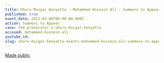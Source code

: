 ```yaml
---
title: Uhuru Muigai Kenyatta - Mohammed Hussein Ali - Summons to Appear
published: true
event_date: 2011-03-08T00:00:00.000Z
action: Summons to Appear
case: the-prosecutor-v-uhuru-muigai-kenyatta
accused: mohammed-hussein-ali
youtube_id:
slug: uhuru-muigai-kenyatta-events-mohammed-hussein-ali-summons-to-appear
---
```



[Made public](http://www.icc-cpi.int/iccdocs/doc/doc1037052.pdf)